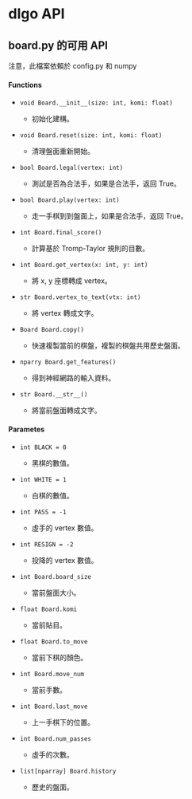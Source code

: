 # dlgo API

## board.py 的可用 API

注意，此檔案依賴於 config.py 和 numpy

#### Functions
   * `void Board.__init__(size: int, komi: float)`
      * 初始化建構。

   * `void Board.reset(size: int, komi: float)`
      * 清理盤面重新開始。

   * `bool Board.legal(vertex: int)`
      * 測試是否為合法手，如果是合法手，返回 True。

   * `bool Board.play(vertex: int)`
      * 走一手棋到到盤面上，如果是合法手，返回 True。

   * `int Board.final_score()`
      * 計算基於 Tromp-Taylor 規則的目數。

   * `int Board.get_vertex(x: int, y: int)`
      * 將 x, y 座標轉成 vertex。

   * `str Board.vertex_to_text(vtx: int)`
      * 將 vertex 轉成文字。

   * `Board Board.copy()`
      * 快速複製當前的棋盤，複製的棋盤共用歷史盤面。
    
   * `nparry Board.get_features()`
      * 得到神經網路的輸入資料。

   * `str Board.__str__()`
      * 將當前盤面轉成文字。

#### Parametes

   * `int BLACK = 0`
      * 黑棋的數值。

   * `int WHITE = 1`
      * 白棋的數值。

   * `int PASS = -1`
      * 虛手的 vertex 數值。

   * `int RESIGN = -2`
      * 投降的 vertex 數值。

   * `int Board.board_size`
      * 當前盤面大小。
      
   * `float Board.komi`
      * 當前貼目。

   * `float Board.to_move`
      * 當前下棋的顏色。

   * `int Board.move_num`
      * 當前手數。

   * `int Board.last_move`
      * 上一手棋下的位置。

   * `int Board.num_passes`
      * 虛手的次數。

   * `list[nparray] Board.history`
      * 歷史的盤面。


